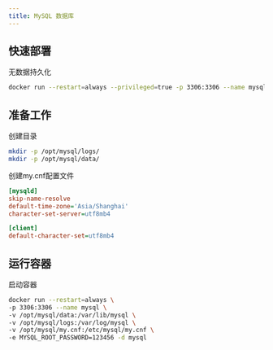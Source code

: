 ```yaml
---
title: MySQL 数据库
---
```


## 快速部署
无数据持久化
```bash
docker run --restart=always --privileged=true -p 3306:3306 --name mysql -e MYSQL_ROOT_PASSWORD=123456 -d mysql
```

## 准备工作
创建目录
```bash
mkdir -p /opt/mysql/logs/
mkdir -p /opt/mysql/data/
```

创建my.cnf配置文件
```ini title='/opt/mysql/my.cnf'
[mysqld]
skip-name-resolve
default-time-zone='Asia/Shanghai'
character-set-server=utf8mb4

[client]
default-character-set=utf8mb4
```

## 运行容器
启动容器
```bash
docker run --restart=always \
-p 3306:3306 --name mysql \
-v /opt/mysql/data:/var/lib/mysql \
-v /opt/mysql/logs:/var/log/mysql \
-v /opt/mysql/my.cnf:/etc/mysql/my.cnf \
-e MYSQL_ROOT_PASSWORD=123456 -d mysql
```
